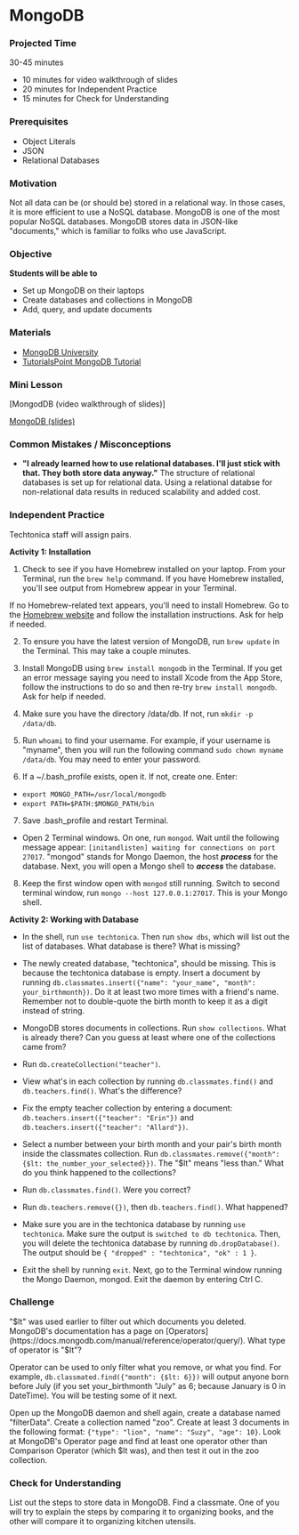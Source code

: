 # MongoDB

### Projected Time
30-45 minutes
- 10 minutes for video walkthrough of slides
- 20 minutes for Independent Practice
- 15 minutes for Check for Understanding

### Prerequisites
- Object Literals
- JSON
- Relational Databases

### Motivation
Not all data can be (or should be) stored in a relational way. In those cases, it is more efficient to use a NoSQL database. MongoDB is one of the most popular NoSQL databases. MongoDB stores data in JSON-like "documents," which is familiar to folks who use JavaScript.


### Objective
**Students will be able to**
- Set up MongoDB on their laptops
- Create databases and collections in MongoDB
- Add, query, and update documents

### Materials

- [MongoDB University](https://university.mongodb.com/)
- [TutorialsPoint MongoDB Tutorial](http://www.tutorialspoint.com/mongodb/)

### Mini Lesson

[MongodDB (video walkthrough of slides)]

[MongoDB (slides)](https://docs.google.com/presentation/d/1BvO6PrSpulHVSDNOkMaDZM-V7McmheLgm0Lg2PFae7k/edit#slide=id.p)


### Common Mistakes / Misconceptions

- **"I already learned how to use relational databases. I'll just stick with that. They both store data anyway."** The structure of relational databases is set up for relational data. Using a relational databse for non-relational data results in reduced scalability and added cost.

### Independent Practice

Techtonica staff will assign pairs.

**Activity 1: Installation**
1. Check to see if you have Homebrew installed on your laptop. From your Terminal, run the `brew help` command. If you have Homebrew installed, you'll see output from Homebrew appear in your Terminal.  

If no Homebrew-related text appears, you'll need to install Homebrew. Go to the [Homebrew website](https://brew.sh/) and follow the installation instructions. Ask for help if needed.

2. To ensure you have the latest version of MongoDB, run `brew update` in the Terminal. This may take a couple minutes.

3. Install MongoDB using `brew install mongodb` in the Terminal. If you get an error message saying you need to install Xcode from the App Store, follow the instructions to do so and then re-try `brew install mongodb`. Ask for help if needed.

4. Make sure you have the directory /data/db. If not, run `mkdir -p /data/db`.
5. Run `whoami` to find your username. For example, if your username is "myname", then you will run the following command `sudo chown myname /data/db`. You may need to enter your password.
6. If a ~/.bash_profile exists, open it. If not, create one. Enter:
  - `export MONGO_PATH=/usr/local/mongodb`
  - `export PATH=$PATH:$MONGO_PATH/bin`
7. Save .bash_profile and restart Terminal.
- Open 2 Terminal windows. On one, run `mongod`. Wait until the following message appear: `[initandlisten] waiting for connections on port 27017`. "mongod" stands for Mongo Daemon, the host ***process*** for the database. Next, you will open a Mongo shell to ***access*** the database.
8. Keep the first window open with `mongod` still running. Switch to second terminal window, run `mongo --host 127.0.0.1:27017`. This is your Mongo shell.

**Activity 2: Working with Database**
- In the shell, run `use techtonica`. Then run `show dbs`, which will list out the list of databases. What database is there? What is missing?

- The newly created database, "techtonica", should be missing. This is because the techtonica database is empty. Insert a document by running `db.classmates.insert({"name": "your_name", "month": your_birthmonth})`. Do it at least two more times with a friend's name. Remember not to double-quote the birth month to keep it as a digit instead of string.

- MongoDB stores documents in collections. Run `show collections`. What is already there? Can you guess at least where one of the collections came from?

- Run `db.createCollection("teacher")`.

- View what's in each collection by running `db.classmates.find()` and `db.teachers.find()`. What's the difference?

- Fix the empty teacher collection by entering a document: `db.teachers.insert({"teacher": "Erin"})` and `db.teachers.insert({"teacher": "Allard"})`.

- Select a number between your birth month and your pair's birth month inside the classmates collection. Run `db.classmates.remove({"month": {$lt: the_number_your_selected}})`. The "$lt" means "less than." What do you think happened to the collections?

- Run `db.classmates.find()`. Were you correct?

- Run `db.teachers.remove({})`, then `db.teachers.find()`. What happened?

- Make sure you are in the techtonica database by running `use techtonica`. Make sure the output is `switched to db techtonica`. Then, you will delete the techtonica database by running `db.dropDatabase()`. The output should be `{ "dropped" : "techtonica", "ok" : 1 }`.

- Exit the shell by running `exit`. Next, go to the Terminal window running the Mongo Daemon, mongod. Exit the daemon by entering Ctrl C.

### Challenge

"$lt" was used earlier to filter out which documents you deleted. MongoDB's documentation has a page on [Operators](https://docs.mongodb.com/manual/reference/operator/query/). What type of operator is "$lt"?

Operator can be used to only filter what you remove, or what you find. For example, `db.classmated.find({"month": {$lt: 6}})` will output anyone born before July (if you set your_birthmonth "July" as 6; because January is 0 in DateTime). You will be testing some of it next.

Open up the MongoDB daemon and shell again, create a database named "filterData". Create a collection named "zoo". Create at least 3 documents in the following format: `{"type": "lion", "name": "Suzy", "age": 10}`. Look at MongoDB's Operator page and find at least one operator other than Comparison Operator (which $lt was), and then test it out in the zoo collection.

### Check for Understanding

List out the steps to store data in MongoDB. Find a classmate. One of you will try to explain the steps by comparing it to organizing books, and the other will compare it to organizing kitchen utensils.
